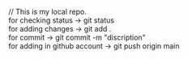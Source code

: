 // This is my local repo.
<br>
for checking status -> git status
<br>
for adding changes -> git add .
<br>
for commit -> git commit -m "discription"
<br>
for adding in github account -> git push origin main
<br>